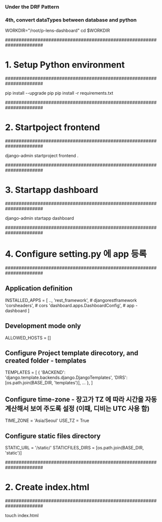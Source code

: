 ### Under the DRF Pattern
### 4th, convert dataTypes between database and python

WORKDIR="/root/p-lens-dashboard"
cd $WORKDIR


######################################################################
# 1. Setup Python environment
######################################################################

pip install --upgrade pip
pip install -r requirements.txt


######################################################################
# 2. Startpoject frontend
######################################################################

django-admin startproject frontend .


######################################################################
# 3. Startapp dashboard
######################################################################

django-admin startapp dashboard


######################################################################
# 4. Configure setting.py 에 app 등록
######################################################################

## Application definition

INSTALLED_APPS = [
    ..,
    'rest_framework',                       # djangorestframework
    'corsheaders',                          # cors
    'dashboard.apps.DashboardConfig',       # app - dashboard
]

## Development mode only
ALLOWED_HOSTS = []


## Configure Project template direcotory, and created folder - templates
TEMPLATES = [
    {
        'BACKEND': 'django.template.backends.django.DjangoTemplates',
        'DIRS': [os.path.join(BASE_DIR, 'templates')],
        ...
    },
]

## Configure time-zone - 장고가 TZ 에 따라 시간을 자동 계산해서 보여 주도록 설정 (이때, 디비는 UTC 사용 함)
TIME_ZONE = 'Asia/Seoul'
USE_TZ = True


## Configure static files directory
STATIC_URL = '/static/'
STATICFILES_DIRS = [os.path.join(BASE_DIR, 'static')]


######################################################################
# 2. Create index.html
######################################################################

touch index.html